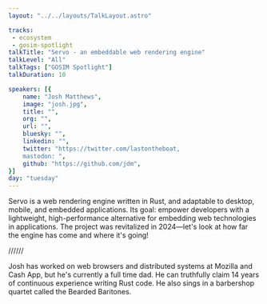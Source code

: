 ```yaml
---
layout: "../../layouts/TalkLayout.astro"

tracks: 
 - ecosystem
 - gosim-spotlight
talkTitle: "Servo - an embeddable web rendering engine"
talkLevel: "All"
talkTags: ["GOSIM Spotlight"]
talkDuration: 10

speakers: [{
    name: "Josh Matthews",
    image: "josh.jpg",
    title: "",
    org: "",
    url: "",
    bluesky: "",
    linkedin: "",
    twitter: "https://twitter.com/lastontheboat,
    mastodon: ",
    github: "https://github.com/jdm",
}]
day: "tuesday"
---
```


Servo is a web rendering engine written in Rust, and adaptable to desktop, mobile, and embedded applications. Its goal: empower developers with a lightweight, high-performance alternative for embedding web technologies in applications. The project was revitalized in 2024—let's look at how far the engine has come and where it's going!

////// <!-- sepatator between abstract and bio -->

Josh has worked on web browsers and distributed systems at Mozilla and Cash App, but he's currently a full time dad. He can truthfully claim 14 years of continuous experience writing Rust code. He also sings in a barbershop quartet called the Bearded Baritones.